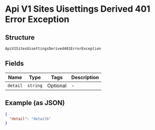 
# Api V1 Sites Uisettings Derived 401 Error Exception

## Structure

`ApiV1SitesUisettingsDerived401ErrorException`

## Fields

| Name | Type | Tags | Description |
|  --- | --- | --- | --- |
| `detail` | `string` | Optional | - |

## Example (as JSON)

```json
{
  "detail": "detail6"
}
```

